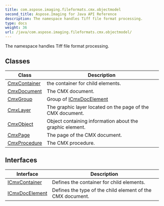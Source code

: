 ```yaml
---
title: com.aspose.imaging.fileformats.cmx.objectmodel
second_title: Aspose.Imaging for Java API Reference
description: The namespace handles Tiff file format processing.
type: docs
weight: 36
url: /java/com.aspose.imaging.fileformats.cmx.objectmodel/
---
```


The namespace handles Tiff file format processing.


## Classes

| Class | Description |
| --- | --- |
| [CmxContainer](../com.aspose.imaging.fileformats.cmx.objectmodel/cmxcontainer) | the container for child elements. |
| [CmxDocument](../com.aspose.imaging.fileformats.cmx.objectmodel/cmxdocument) | The CMX document. |
| [CmxGroup](../com.aspose.imaging.fileformats.cmx.objectmodel/cmxgroup) | Group of [ICmxDocElement](../com.aspose.imaging.fileformats.cmx.objectmodel/icmxdocelement) |
| [CmxLayer](../com.aspose.imaging.fileformats.cmx.objectmodel/cmxlayer) | The graphic layer located on the page of the CMX document. |
| [CmxObject](../com.aspose.imaging.fileformats.cmx.objectmodel/cmxobject) | Object containing information about the graphic element. |
| [CmxPage](../com.aspose.imaging.fileformats.cmx.objectmodel/cmxpage) | The page of the CMX document. |
| [CmxProcedure](../com.aspose.imaging.fileformats.cmx.objectmodel/cmxprocedure) | The CMX procedure. |

## Interfaces

| Interface | Description |
| --- | --- |
| [ICmxContainer](../com.aspose.imaging.fileformats.cmx.objectmodel/icmxcontainer) | Defines the container for child elements. |
| [ICmxDocElement](../com.aspose.imaging.fileformats.cmx.objectmodel/icmxdocelement) | Defines the type of the child element of the CMX document. |
